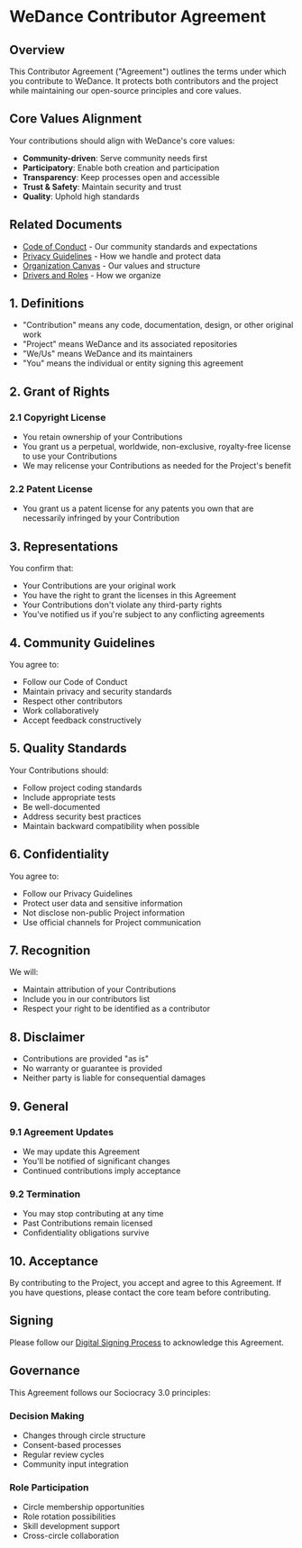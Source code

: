 # WeDance Contributor Agreement

## Overview

This Contributor Agreement ("Agreement") outlines the terms under which you contribute to WeDance. It protects both contributors and the project while maintaining our open-source principles and core values.

## Core Values Alignment

Your contributions should align with WeDance's core values:

- **Community-driven**: Serve community needs first
- **Participatory**: Enable both creation and participation
- **Transparency**: Keep processes open and accessible
- **Trust & Safety**: Maintain security and trust
- **Quality**: Uphold high standards

## Related Documents

- [Code of Conduct](./code-of-conduct.md) - Our community standards and expectations
- [Privacy Guidelines](./privacy-guidelines.md) - How we handle and protect data
- [Organization Canvas](/docs/content/20.business/2.organization-canvas.md) - Our values and structure
- [Drivers and Roles](/docs/content/20.business/5.drivers-and-roles.md) - How we organize

## 1. Definitions

- "Contribution" means any code, documentation, design, or other original work
- "Project" means WeDance and its associated repositories
- "We/Us" means WeDance and its maintainers
- "You" means the individual or entity signing this agreement

## 2. Grant of Rights

### 2.1 Copyright License

- You retain ownership of your Contributions
- You grant us a perpetual, worldwide, non-exclusive, royalty-free license to use your Contributions
- We may relicense your Contributions as needed for the Project's benefit

### 2.2 Patent License

- You grant us a patent license for any patents you own that are necessarily infringed by your Contribution

## 3. Representations

You confirm that:

- Your Contributions are your original work
- You have the right to grant the licenses in this Agreement
- Your Contributions don't violate any third-party rights
- You've notified us if you're subject to any conflicting agreements

## 4. Community Guidelines

You agree to:

- Follow our Code of Conduct
- Maintain privacy and security standards
- Respect other contributors
- Work collaboratively
- Accept feedback constructively

## 5. Quality Standards

Your Contributions should:

- Follow project coding standards
- Include appropriate tests
- Be well-documented
- Address security best practices
- Maintain backward compatibility when possible

## 6. Confidentiality

You agree to:

- Follow our Privacy Guidelines
- Protect user data and sensitive information
- Not disclose non-public Project information
- Use official channels for Project communication

## 7. Recognition

We will:

- Maintain attribution of your Contributions
- Include you in our contributors list
- Respect your right to be identified as a contributor

## 8. Disclaimer

- Contributions are provided "as is"
- No warranty or guarantee is provided
- Neither party is liable for consequential damages

## 9. General

### 9.1 Agreement Updates

- We may update this Agreement
- You'll be notified of significant changes
- Continued contributions imply acceptance

### 9.2 Termination

- You may stop contributing at any time
- Past Contributions remain licensed
- Confidentiality obligations survive

## 10. Acceptance

By contributing to the Project, you accept and agree to this Agreement. If you have questions, please contact the core team before contributing.

## Signing

Please follow our [Digital Signing Process](./signing-process.md) to acknowledge this Agreement.

## Governance

This Agreement follows our Sociocracy 3.0 principles:

### Decision Making

- Changes through circle structure
- Consent-based processes
- Regular review cycles
- Community input integration

### Role Participation

- Circle membership opportunities
- Role rotation possibilities
- Skill development support
- Cross-circle collaboration
